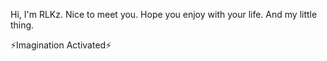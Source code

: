 Hi, I'm RLKz.
Nice to meet you.
Hope you enjoy with your life.
And my little thing.

⚡Imagination Activated⚡
